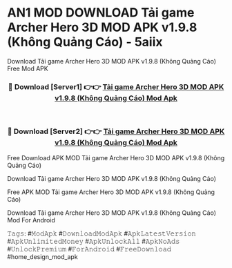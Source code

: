 # AN1 MOD DOWNLOAD Tải game Archer Hero 3D MOD APK v1.9.8 (Không Quảng Cáo) - 5aiix
Download Tải game Archer Hero 3D MOD APK v1.9.8 (Không Quảng Cáo) Free Mod APK

<div align="center">
<h3>🔴 Download [Server1] 👉👉 <a href="https://apk-comot.site?title=Tải_game_Archer_Hero_3D_MOD_APK_v1.9.8_(Không_Quảng_Cáo)">Tải game Archer Hero 3D MOD APK v1.9.8 (Không Quảng Cáo) Mod Apk</a></h3><br>

<h3>🔴 Download [Server2] 👉👉 <a href="https://apk-comot.site?title=Tải_game_Archer_Hero_3D_MOD_APK_v1.9.8_(Không_Quảng_Cáo)">Tải game Archer Hero 3D MOD APK v1.9.8 (Không Quảng Cáo) Mod Apk</a></h3>
</div>


Free Download APK MOD Tải game Archer Hero 3D MOD APK v1.9.8 (Không Quảng Cáo)

Download Tải game Archer Hero 3D MOD APK v1.9.8 (Không Quảng Cáo) 

Free APK MOD Tải game Archer Hero 3D MOD APK v1.9.8 (Không Quảng Cáo) 

Download Tải game Archer Hero 3D MOD APK v1.9.8 (Không Quảng Cáo) Mod For Android

𝚃𝚊𝚐𝚜: #𝙼𝚘𝚍𝙰𝚙𝚔 #𝙳𝚘𝚠𝚗𝚕𝚘𝚊𝚍𝙼𝚘𝚍𝙰𝚙𝚔 #𝙰𝚙𝚔𝙻𝚊𝚝𝚎𝚜𝚝𝚅𝚎𝚛𝚜𝚒𝚘𝚗 #𝙰𝚙𝚔𝚄𝚗𝚕𝚒𝚖𝚒𝚝𝚎𝚍𝙼𝚘𝚗𝚎𝚢 #𝙰𝚙𝚔𝚄𝚗𝚕𝚘𝚌𝚔𝙰𝚕𝚕 #𝙰𝚙𝚔𝙽𝚘𝙰𝚍𝚜 #𝚄𝚗𝚕𝚘𝚌𝚔𝙿𝚛𝚎𝚖𝚒𝚞𝚖 #𝙵𝚘𝚛𝙰𝚗𝚍𝚛𝚘𝚒𝚍 #𝙵𝚛𝚎𝚎𝙳𝚘𝚠𝚗𝚕𝚘𝚊𝚍 #home_design_mod_apk